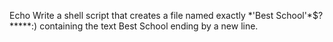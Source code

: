 Echo Write a shell script that creates a file named exactly \*\'Best School\'\*$\?\*\*\*\*\*:) containing the text Best School ending by a new line.
